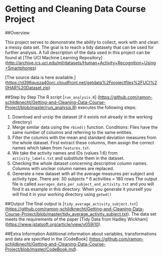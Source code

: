 # Getting and Cleaning Data Course Project

##Overview

This project serves to demonstrate the ability to collect, work with and clean a messy data set. The goal is to reach a tidy datasety that can be used for further analysis. A full description of the data used in this project can be found at [The UCI Machine Learning Repository] (http://archive.ics.uci.edu/ml/datasets/Human+Activity+Recognition+Using+Smartphones)

[The source data is  here available.] (https://d396qusza40orc.cloudfront.net/getdata%2Fprojectfiles%2FUCI%20HAR%20Dataset.zip)

##Step by Step
The R script [`run_analysis.R`] (https://github.com/ramon-schildknecht/Getting-and-Cleaning-Data-Course-Project/blob/master/run_analysis.R) executes the following steps:

1. Download and unzip the dataset (if it exists not already in the working directory)
2. Merge similar data using the `rbind()` function. Conditions: Files have the same number of columns and referring to the same entities.
3. Filter the columns with the mean and standard deviation measures from the whole dataset. First extract these columns, then assign the correct names which taken from `features.txt`.
4. We take the activity names and IDs (values 1:6) from `activity_labels.txt` and substitute them in the dataset.
5. Checking the whole dataset concerning descriptive column names. Columns with unclear column names are replaced.
6. Generate a new dataset with all the average measures per subject and activity type. There are: 30 subjects * 6 activities = 180 rows The output file is called `averages_data_per_subject_and_activity.txt` and you will find it as example in this directory. When you generate it yourself you will find it in your working directory using `getwd()`

##Output
The final output is [`tidy_average_activity_subject.txt`] (https://github.com/ramon-schildknecht/Getting-and-Cleaning-Data-Course-Project/blob/master/tidy_average_activity_subject.txt). The data set meets the requirements of the paper [Tidy Data from Hadley Wickham] (https://www.jstatsoft.org/article/view/v059i10).

##Extra Information
Additional information about variables, transformations and data are specified in the [CodeBook] (https://github.com/ramon-schildknecht/Getting-and-Cleaning-Data-Course-Project/blob/master/CodeBook.md).
